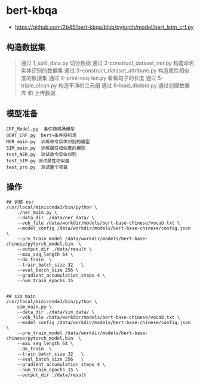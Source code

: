 # bert-kbqa
- https://github.com/2b45/bert-kbqa/blob/pytorch/model/bert_lstm_crf.py


## 构造数据集

> 通过 1_split_data.py 切分数据
> 通过 2-construct_dataset_ner.py 构造命名实体识别的数据集
> 通过 3-construct_dataset_attribute.py 构造属性相似度的数据集
> 通过 4-print-seq-len.py 看看句子的长度
> 通过 5-triple_clean.py 构造干净的三元组
> 通过 6-load_dbdata.py 通过创建数据库 和 上传数据

## 模型准备

```
CRF_Model.py  条件随机场模型
BERT_CRF.py  bert+条件随机场
NER_main.py  训练命令实体识别的模型
SIM_main.py  训练属性相似度的模型
test_NER.py  测试命令实体识别
test_SIM.py 测试属性相似度
test_pro.py  测试整个项目
```

## 操作

```
## 训练 ner
/usr/local/miniconda3/bin/python \
    ./ner_main.py \
    --data_dir ./data/ner_data/ \
    --vob_file /data/workdir/models/bert-base-chinese/vocab.txt \
    --model_config /data/workdir/models/bert-base-chinese/config.json \
    --pre_train_model /data/workdir/models/bert-base-chinese/pytorch_model.bin  \
    --output_dir ./data/result \
    --max_seq_length 64 \
    --do_train  \
    --train_batch_size 32   \
    --eval_batch_size 256 \
    --gradient_accumulation_steps 4 \
    --num_train_epochs 15


## sim main
/usr/local/miniconda3/bin/python \
    sim_main.py \
    --data_dir ./data/sim_data/ \
    --vob_file /data/workdir/models/bert-base-chinese/vocab.txt \
    --model_config /data/workdir/models/bert-base-chinese/config.json \
    --pre_train_model /data/workdir/models/bert-base-chinese/pytorch_model.bin  \
    --max_seq_length 64 \
    --do_train  \
    --train_batch_size 32   \
    --eval_batch_size 256   \
    --gradient_accumulation_steps 4 \
    --num_train_epochs 15 \
    --output_dir ./data/result 

```
